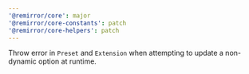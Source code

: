 ```yaml
---
'@remirror/core': major
'@remirror/core-constants': patch
'@remirror/core-helpers': patch
---
```


Throw error in `Preset` and `Extension` when attempting to update a non-dynamic option at runtime.
